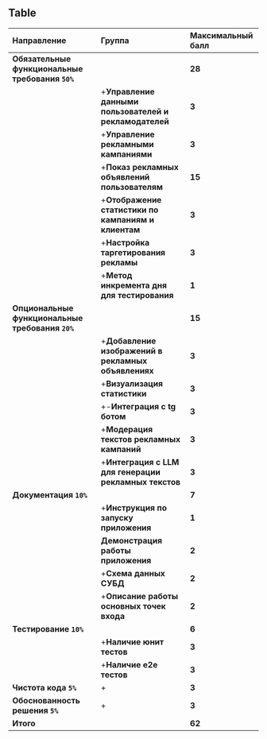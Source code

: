 
## Table
| Направление                                      | Группа                                                 | Максимальный балл |
| :----------------------------------------------- | :----------------------------------------------------- | :---------------- |
| **Обязательные функциональные требования `50%`** |                                                        | **28**            |
|                                                  | +**Управление данными пользователей и рекламодателей** | **3**             |
|                                                  | +**Управление рекламными кампаниями**                  | **3**             |
|                                                  | +**Показ рекламных объявлений пользователям**          | **15**            |
|                                                  | +**Отображение статистики по кампаниям и клиентам**    | **3**             |
|                                                  | +**Настройка таргетирования рекламы**                  | **3**             |
|                                                  | +**Метод инкремента дня для тестирования**             | **1**             |
| **Опциональные функциональные требования `20%`** |                                                        | **15**            |
|                                                  | +**Добавление изображений в рекламных объявлениях**    | **3**             |
|                                                  | +**Визуализация статистики**                           | **3**             |
|                                                  | +-**Интеграция с tg ботом**                            | **3**             |
|                                                  | +**Модерация текстов рекламных кампаний**              | **3**             |
|                                                  | +**Интеграция с LLM для генерации рекламных текстов**  | **3**             |
| **Документация `10%`**                           |                                                        | **7**             |
|                                                  | +**Инструкция по запуску приложения**                  | **1**             |
|                                                  | **Демонстрация работы приложения**                     | **2**             |
|                                                  | +**Схема данных СУБД**                                 | **2**             |
|                                                  | +**Описание работы основных точек входа**              | **2**             |
| **Тестирование `10%`**                           |                                                        | **6**             |
|                                                  | +**Наличие юнит тестов**                               | **3**             |
|                                                  | +**Наличие e2e тестов**                                | **3**             |
| **Чистота кода `5%`**                            | +                                                      | **3**             |
| **Обоснованность решения `5%`**                  | +                                                      | **3**             |
| **Итого**                                        |                                                        | **62**            |
